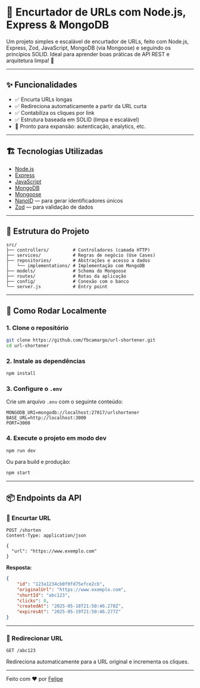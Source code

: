 # 🔗 Encurtador de URLs com Node.js, Express & MongoDB

Um projeto simples e escalável de encurtador de URLs, feito com Node.js, Express, Zod, JavaScript, MongoDB (via Mongoose) e seguindo os princípios SOLID. Ideal para aprender boas práticas de API REST e arquitetura limpa! 🚀

---

## ✨ Funcionalidades

- ✅ Encurta URLs longas
- ✅ Redireciona automaticamente a partir da URL curta
- ✅ Contabiliza os cliques por link
- ✅ Estrutura baseada em SOLID (limpa e escalável)
- 🧱 Pronto para expansão: autenticação, analytics, etc.

---

## 🏗️ Tecnologias Utilizadas

- [Node.js](https://nodejs.org/)
- [Express](https://expressjs.com/)
- [JavaScript](https://developer.mozilla.org/pt-BR/docs/Web/JavaScript/)
- [MongoDB](https://www.mongodb.com/)
- [Mongoose](https://mongoosejs.com/)
- [NanoID](https://github.com/ai/nanoid) — para gerar identificadores únicos
- [Zod](https://github.com/colinhacks/zod) — para validação de dados

---

## 📁 Estrutura do Projeto

```
src/
├── controllers/         # Controladores (camada HTTP)
├── services/            # Regras de negócio (Use Cases)
├── repositories/        # Abstrações e acesso a dados
│   └── implementations/ # Implementação com MongoDB
├── models/              # Schema do Mongoose
├── routes/              # Rotas da aplicação
├── config/              # Conexão com o banco
└── server.js            # Entry point
```

---

## 🚀 Como Rodar Localmente

### 1. Clone o repositório

```bash
git clone https://github.com/fbcamargo/url-shortener.git
cd url-shortener
```

### 2. Instale as dependências

```bash
npm install
```

### 3. Configure o `.env`

Crie um arquivo `.env` com o seguinte conteúdo:

```
MONGODB_URI=mongodb://localhost:27017/urlshortener
BASE_URL=http://localhost:3000
PORT=3000
```

### 4. Execute o projeto em modo dev

```bash
npm run dev
```

Ou para build e produção:

```bash
npm start
```

---

## 📦 Endpoints da API

### 🔹 Encurtar URL

```http
POST /shorten
Content-Type: application/json

{
  "url": "https://www.exemplo.com"
}
```

**Resposta:**
```json
{
    "id": "123a1234cb0f0fd75efce2cb",
    "originalUrl": "https://www.exemplo.com",
    "shortId": "abc123",
    "clicks": 0,
    "createdAt": "2025-05-18T21:50:46.278Z",
    "expiresAt": "2025-05-19T21:50:46.277Z"
}
```

---

### 🔹 Redirecionar URL

```http
GET /abc123
```

Redireciona automaticamente para a URL original e incrementa os cliques.

---

Feito com ❤️ por [Felipe](https://github.com/fbcamargo)
